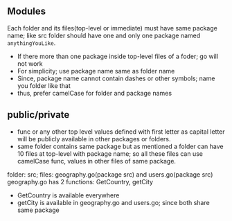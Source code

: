 ## Modules

Each folder and its files(top-level or immediate) must have same package name;
like src folder should have one and only one package named `anythingYouLike`.

- If there more than one package inside top-level files of a foder; go will not work
- For simplicity; use package name same as folder name
- Since, package name cannot contain dashes or other symbols; name you folder like that
- thus, prefer camelCase for folder and package names


## public/private
- func or any other top level values defined with first letter as capital letter will be publicly available in other packages or folders.
- same folder contains same package but as mentioned a folder can have 10 files at top-level with package name; so all these files can use camelCase func, values in other files of same package.

folder: src; files: geography.go(package src) and users.go(package src)
geography.go has 2 functions: GetCountry, getCity
- GetCountry is available everywhere
- getCity is available in geography.go and users.go; since both share same package
